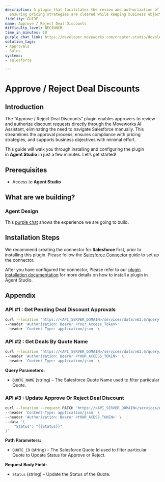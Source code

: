 ```yaml
---
description: A plugin that facilitates the review and authorization of deal discounts,
  ensuring pricing strategies are cleared while keeping business objectives in mind.
fidelity: GUIDE
name: Approve / Reject Deal Discounts
difficulty_level: BEGINNER
time_in_minutes: 10
purple_chat_link: https://developer.moveworks.com/creator-studio/developer-tools/purple-chat-builder/?workspace=%7B%22title%22%3A%22My+Workspace%22%2C%22botSettings%22%3A%7B%22name%22%3A%22%22%2C%22imageUrl%22%3A%22%22%7D%2C%22mocks%22%3A%5B%7B%22id%22%3A2344%2C%22title%22%3A%22New+Mock%22%2C%22transcript%22%3A%7B%22settings%22%3A%7B%22colorStyle%22%3A%22LIGHT%22%2C%22startTime%22%3A%2211%3A43+AM%22%2C%22defaultPerson%22%3A%22GWEN%22%2C%22editable%22%3Atrue%2C%22botName%22%3A%22%22%2C%22botImageUrl%22%3A%22%22%7D%2C%22messages%22%3A%5B%7B%22from%22%3A%22BOT%22%2C%22text%22%3A%22%3Cp%3EThere+is+a+requested+discount+for+the+Orion+project.+Do+you+wish+to+approve+it%3F+%3C%2Fp%3E%22%2C%22cards%22%3A%5B%7B%22title%22%3A%22Deal%3A+Orion+Project%22%2C%22text%22%3A%22%3Cb%3ECustomer%3A%3C%2Fb%3E+Global+Tech+Solutions%3Cbr%3E%3Cb%3EOriginal+Price%3A%3C%2Fb%3E+%24100%2C000%3Cbr%3E%3Cb%3EProposed+Discount%3A%3C%2Fb%3E+15%25%22%7D%2C%7B%22buttons%22%3A%5B%7B%22style%22%3A%22PRIMARY%22%2C%22text%22%3A%22Authorize+Discount%22%7D%2C%7B%22text%22%3A%22Request+Revision%22%7D%2C%7B%22text%22%3A%22Decline%22%7D%5D%7D%5D%7D%2C%7B%22from%22%3A%22USER%22%2C%22text%22%3A%22Authorize+Discount%22%7D%2C%7B%22from%22%3A%22BOT%22%2C%22text%22%3A%22The+discount+for+the+Orion+project+has+been+successfully+authorized.%22%7D%5D%7D%7D%5D%7D
solution_tags:
- Approvals
- Sales
systems:
- salesforce

---
```


# Approve / Reject Deal Discounts

## Introduction

The “Approve / Reject Deal Discounts” plugin enables approvers to review and authorize discount requests directly through the Moveworks AI Assistant, eliminating the need to navigate Salesforce manually. This streamlines the approval process, ensures compliance with pricing strategies, and supports business objectives with minimal effort.

This guide will walk you through installing and configuring the plugin in **Agent Studio** in just a few minutes. Let’s get started!

## Prerequisites

- Access to **Agent Studio**

## **What are we building?**

### **Agent Design**

This [purple chat](https://developer.moveworks.com/creator-studio/developer-tools/purple-chat-builder/?workspace=%7B%22title%22%3A%22My+Workspace%22%2C%22botSettings%22%3A%7B%22name%22%3A%22%22%2C%22imageUrl%22%3A%22%22%7D%2C%22mocks%22%3A%5B%7B%22id%22%3A2344%2C%22title%22%3A%22New+Mock%22%2C%22transcript%22%3A%7B%22settings%22%3A%7B%22colorStyle%22%3A%22LIGHT%22%2C%22startTime%22%3A%2211%3A43+AM%22%2C%22defaultPerson%22%3A%22GWEN%22%2C%22editable%22%3Atrue%2C%22botName%22%3A%22%22%2C%22botImageUrl%22%3A%22%22%7D%2C%22messages%22%3A%5B%7B%22from%22%3A%22BOT%22%2C%22text%22%3A%22%3Cp%3EThere+is+a+requested+discount+for+the+Orion+project.+Do+you+wish+to+approve+it%3F+%3C%2Fp%3E%22%2C%22cards%22%3A%5B%7B%22title%22%3A%22Deal%3A+Orion+Project%22%2C%22text%22%3A%22%3Cb%3ECustomer%3A%3C%2Fb%3E+Global+Tech+Solutions%3Cbr%3E%3Cb%3EOriginal+Price%3A%3C%2Fb%3E+%24100%2C000%3Cbr%3E%3Cb%3EProposed+Discount%3A%3C%2Fb%3E+15%25%22%7D%2C%7B%22buttons%22%3A%5B%7B%22style%22%3A%22PRIMARY%22%2C%22text%22%3A%22Authorize+Discount%22%7D%2C%7B%22text%22%3A%22Request+Revision%22%7D%2C%7B%22text%22%3A%22Decline%22%7D%5D%7D%5D%7D%2C%7B%22from%22%3A%22USER%22%2C%22text%22%3A%22Authorize+Discount%22%7D%2C%7B%22from%22%3A%22BOT%22%2C%22text%22%3A%22The+discount+for+the+Orion+project+has+been+successfully+authorized.%22%7D%5D%7D%7D%5D%7D) shows the experience we are going to build.

## Installation Steps

We recommend creating the connector for **Salesforce** first, prior to installing this plugin. Please follow the [Salesforce Connector](https://developer.moveworks.com/marketplace/package/?id=salesforce&hist=home) guide to set up the connector.

After you have configured the connector, Please refer to our [plugin installation documentation](https://help.moveworks.com/docs/ai-agent-marketplace-installation) for more details on how to install a plugin in Agent Studio.

## **Appendix**

### API #1 : Get Pending Deal Discount Approvals

```bash
curl --location 'https://<API_SERVER_DOMAIN>/services/data/v62.0/query?q=SELECT+Id%2CName%2CQuoteNumber%2CTotalPrice%2CDiscount%2CStatus%2CAccount.Name%2CAccountId+FROM+Quote+WHERE+Discount+%3E+0+AND+Status+NOT+IN+%28%27Accepted%27%2C+%27Approved%27%2C+%27Denied%27%29' \
--header 'Authorization: Bearer <Your_Access_Token>'
--header 'Content-Type: application/json' \
```

### API #2 : Get Deals By Quote Name

```bash
curl --location 'https://<API_SERVER_DOMAIN>/services/data/v62.0/query/?q=SELECT+Id%2CName%2CQuoteNumber%2CTotalPrice%2CDiscount%2CStatus%2CAccount.Name%2CAccountId+FROM+Quote+WHERE+Discount+%3E+0+AND+Status+NOT+IN+(%27Accepted%27%2C%27Approved%27%2C%27Denied%27)+AND+Name+%3D%27<QUOTE_NAME>%27' \
--header 'Authorization: Bearer <YOUR_ACCESS_TOKEN>' \
--header 'Content-Type: application/json' \

```

**Query Parameters:**

- `QUOTE_NAME` (string) – The Salesforce Quote Name used to filter particular Quote.

### API #3 : Update Approve Or Reject Deal Discount

```bash
curl --location --request PATCH 'https://<API_SERVER_DOMAIN>/services/data/v62.0/sobjects/Quote/<QUOTE_ID>' \
--header 'Content-Type: application/json' \
--header 'Authorization: Bearer <YOUR_ACESS_TOKEN>' \
--data '{
    "Status": "{{Status}}"
}'
```

**Path Parameters:**

- `QUOTE_ID` (string) – The Salesforce Quote Id used to filter particular Quote to Update Status for Approve or Reject.

**Request Body Field:**

- `Status` (string) – Update the Status of the Quote.
